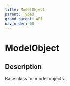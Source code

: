 ```yaml
---
title: ModelObject
parent: Types
grand_parent: API
nav_order: 68
---
```


# ModelObject

## Description

Base class for model objects.

